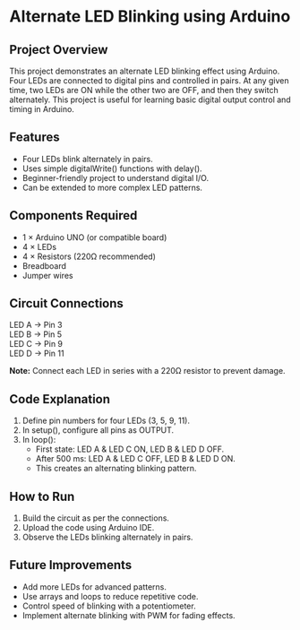 # Alternate LED Blinking using Arduino

## Project Overview
This project demonstrates an alternate LED blinking effect using Arduino. Four LEDs are connected to digital pins and controlled in pairs. At any given time, two LEDs are ON while the other two are OFF, and then they switch alternately. This project is useful for learning basic digital output control and timing in Arduino.

## Features
- Four LEDs blink alternately in pairs.  
- Uses simple digitalWrite() functions with delay().  
- Beginner-friendly project to understand digital I/O.  
- Can be extended to more complex LED patterns.  

## Components Required
- 1 × Arduino UNO (or compatible board)  
- 4 × LEDs  
- 4 × Resistors (220Ω recommended)  
- Breadboard  
- Jumper wires  

## Circuit Connections
LED A -> Pin 3  
LED B -> Pin 5  
LED C -> Pin 9  
LED D -> Pin 11  

**Note:** Connect each LED in series with a 220Ω resistor to prevent damage.

## Code Explanation
1. Define pin numbers for four LEDs (3, 5, 9, 11).  
2. In setup(), configure all pins as OUTPUT.  
3. In loop():  
   - First state: LED A & LED C ON, LED B & LED D OFF.  
   - After 500 ms: LED A & LED C OFF, LED B & LED D ON.  
   - This creates an alternating blinking pattern.  

## How to Run
1. Build the circuit as per the connections.  
2. Upload the code using Arduino IDE.  
3. Observe the LEDs blinking alternately in pairs.  

## Future Improvements
- Add more LEDs for advanced patterns.  
- Use arrays and loops to reduce repetitive code.  
- Control speed of blinking with a potentiometer.  
- Implement alternate blinking with PWM for fading effects.  
